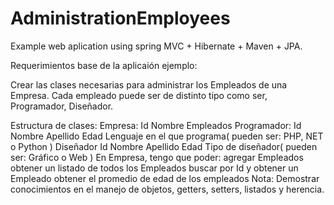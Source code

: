 AdministrationEmployees
=======================

Example web aplication using spring MVC + Hibernate + Maven + JPA. 


Requerimientos base de la aplicaión ejemplo:
 
Crear las clases necesarias para administrar los Empleados de una Empresa. Cada empleado puede ser de distinto tipo como ser, Programador, Diseñador.


Estructura de clases:
Empresa:
Id
Nombre
Empleados
Programador:
Id
Nombre
Apellido
Edad
Lenguaje en el que programa( pueden ser: PHP, NET o Python  )
Diseñador
Id
Nombre
Apellido
Edad
Tipo de diseñador( pueden ser: Gráfico o Web )
En Empresa, tengo que poder:
agregar Empleados
obtener un listado de todos los Empleados
buscar por Id y obtener un Empleado
obtener el promedio de edad de los empleados
Nota: Demostrar conocimientos en el manejo de objetos, getters, setters, listados y herencia. 
